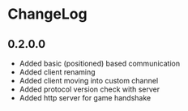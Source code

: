 # ChangeLog

## 0.2.0.0
 - Added basic (positioned) based communication
 - Added client renaming
 - Added client moving into custom channel
 - Added protocol version check with server
 - Added http server for game handshake
